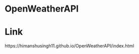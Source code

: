 # OpenWeatherAPI
<h1> Link </h1>
<p>https://himanshusingh11.github.io/OpenWeatherAPI/index.html</p>
